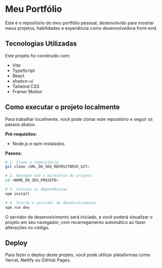 # Meu Portfólio

Este é o repositório do meu portfólio pessoal, desenvolvido para mostrar meus projetos, habilidades e experiência como desenvolvedora front-end.

## Tecnologias Utilizadas

Este projeto foi construído com:

- Vite
- TypeScript
- React
- shadcn-ui
- Tailwind CSS
- Framer Motion

## Como executar o projeto localmente

Para trabalhar localmente, você pode clonar este repositório e seguir os passos abaixo.

**Pré-requisitos:**
- Node.js e npm instalados.

**Passos:**

```sh
# 1. Clone o repositório
git clone <URL_DO_SEU_REPOSITORIO_GIT>

# 2. Navegue até o diretório do projeto
cd <NOME_DO_SEU_PROJETO>

# 3. Instale as dependências
npm install

# 4. Inicie o servidor de desenvolvimento
npm run dev
```

O servidor de desenvolvimento será iniciado, e você poderá visualizar o projeto em seu navegador, com recarregamento automático ao fazer alterações no código.

## Deploy

Para fazer o deploy deste projeto, você pode utilizar plataformas como Vercel, Netlify ou GitHub Pages.
